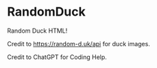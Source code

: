 # RandomDuck

Random Duck HTML!

Credit to https://random-d.uk/api for duck images.

Credit to ChatGPT for Coding Help.
